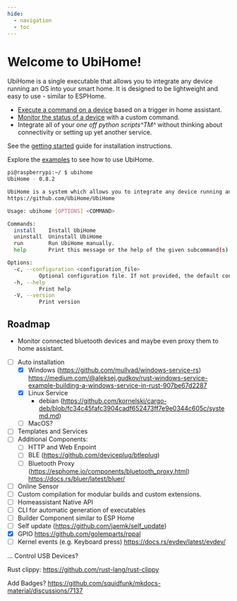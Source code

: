 ```yaml
---
hide:
  - navigation
  - toc
---
```


# Welcome to UbiHome!

UbiHome is a single executable that allows you to integrate any device running an OS into your smart home. 
It is designed to be lightweight and easy to use - similar to ESPHome.

- [Execute a command on a device](./examples/display_notification/index.md) based on a trigger in home assistant. 
- [Monitor the status of a device](./examples/system_ressources/index.md) with a custom command. 
- Integrate all of your _one off python scripts^TM^_ without thinking about connectivity or setting up yet another service.

See the [getting started](getting_started/index.md) guide for installation instructions.

Explore the [examples](examples/index.md) to see how to use UbiHome.

<!-- x-release-please-start-version -->

```bash
pi@raspberrypi:~/ $ ubihome
UbiHome - 0.8.2

UbiHome is a system which allows you to integrate any device running an OS into your smart home.
https://github.com/UbiHome/UbiHome

Usage: ubihome [OPTIONS] <COMMAND>

Commands:
  install    Install UbiHome
  uninstall  Uninstall UbiHome
  run        Run UbiHome manually.
  help       Print this message or the help of the given subcommand(s)

Options:
  -c, --configuration <configuration_file>
          Optional configuration file. If not provided, the default configuration will be used. [default: config.yaml]
  -h, --help
          Print help
  -V, --version
          Print version
```
<!-- x-release-please-end -->

## Roadmap

- Monitor connected bluetooth devices and maybe even proxy them to home assistant.
- [ ] Auto installation
  - [x] Windows (https://github.com/mullvad/windows-service-rs) https://medium.com/@aleksej.gudkov/rust-windows-service-example-building-a-windows-service-in-rust-907be67d2287
  - [x] Linux Service
    - debian (https://github.com/kornelski/cargo-deb/blob/fc34c45fafc3904cadf652473ff7e9e0344c605c/systemd.md)
  - [ ] MacOS?
- [ ] Templates and Services
- [ ] Additional Components:
  - [ ] HTTP and Web Enpoint
  - [ ] BLE (https://github.com/deviceplug/btleplug)
  - [ ] Bluetooth Proxy (https://esphome.io/components/bluetooth_proxy.html)     https://docs.rs/bluer/latest/bluer/
- [ ] Online Sensor
- [ ] Custom compilation for modular builds and custom extensions.
- [ ] Homeassistant Native API
- [ ] CLI for automatic generation of executables
- [ ] Builder Component similar to ESP Home
- [ ] Self update (https://github.com/jaemk/self_update)
- [x] GPIO https://github.com/golemparts/rppal
- [ ] Kernel events (e.g. Keyboard press) https://docs.rs/evdev/latest/evdev/

... Control USB Devices?

Rust clippy: 
https://github.com/rust-lang/rust-clippy


Add Badges? 
https://github.com/squidfunk/mkdocs-material/discussions/7137